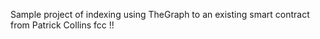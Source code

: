 Sample project of indexing using TheGraph to an existing smart contract from Patrick Collins fcc !!
